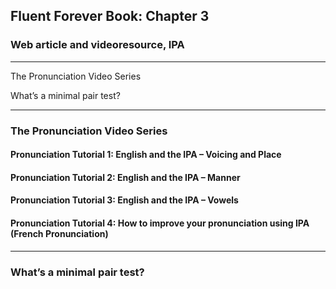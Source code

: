 ## Fluent Forever Book: Chapter 3
### Web article and videoresource, IPA

------------------

The Pronunciation Video Series

What’s a minimal pair test?

------------------


### The Pronunciation Video Series

#### Pronunciation Tutorial 1: English and the IPA – Voicing and Place
#### Pronunciation Tutorial 2: English and the IPA – Manner
#### Pronunciation Tutorial 3: English and the IPA – Vowels
#### Pronunciation Tutorial 4: How to improve your pronunciation using IPA (French Pronunciation)


------------------------------


### What’s a minimal pair test?

